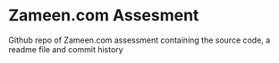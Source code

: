# Zameen.com Assesment
 Github repo of Zameen.com assessment containing the source code, a readme file and commit history
